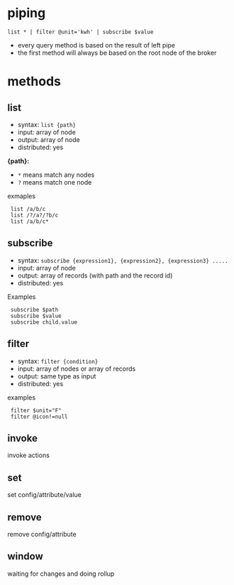 # piping

`list * | filter @unit='kwh' | subscribe $value`

 * every query method is based on the result of left pipe
 * the first method will always be based on the root node of the broker
 
# methods

## list
 * syntax: `list {path}`
 * input:  array of node
 * output: array of node
 * distributed: yes

**{path}:**
 * `*` means match any nodes
 * `?` means match one node

 exmaples
```
 list /a/b/c
 list /?/a?/?b/c
 list /a/b/c*
```

## subscribe
 * syntax: `subscribe {expression1}, {expression2}, {expression3} .....`
 * input:  array of node
 * output: array of records (with path and the record id)
 * distributed: yes

 Examples
```
 subscribe $path
 subscribe $value
 subscribe child.value
```

## filter
 * syntax: `filter {condition}`
 * input:  array of nodes or array of records
 * output: same type as input
 * distributed: yes

 examples
```
 filter $unit="F"
 filter @icon!=null
```


## invoke
invoke actions

## set
set config/attribute/value

## remove
remove config/attribute

## window
 waiting for changes and doing rollup